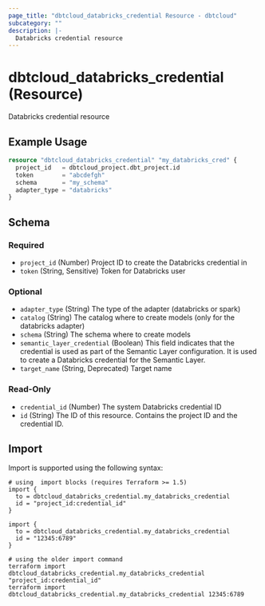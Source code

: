 ```yaml
---
page_title: "dbtcloud_databricks_credential Resource - dbtcloud"
subcategory: ""
description: |-
  Databricks credential resource
---
```


# dbtcloud_databricks_credential (Resource)


Databricks credential resource

## Example Usage

```terraform
resource "dbtcloud_databricks_credential" "my_databricks_cred" {
  project_id   = dbtcloud_project.dbt_project.id
  token        = "abcdefgh"
  schema       = "my_schema"
  adapter_type = "databricks"
}
```

<!-- schema generated by tfplugindocs -->
## Schema

### Required

- `project_id` (Number) Project ID to create the Databricks credential in
- `token` (String, Sensitive) Token for Databricks user

### Optional

- `adapter_type` (String) The type of the adapter (databricks or spark)
- `catalog` (String) The catalog where to create models (only for the databricks adapter)
- `schema` (String) The schema where to create models
- `semantic_layer_credential` (Boolean) This field indicates that the credential is used as part of the Semantic Layer configuration. It is used to create a Databricks credential for the Semantic Layer.
- `target_name` (String, Deprecated) Target name

### Read-Only

- `credential_id` (Number) The system Databricks credential ID
- `id` (String) The ID of this resource. Contains the project ID and the credential ID.

## Import

Import is supported using the following syntax:

```shell
# using  import blocks (requires Terraform >= 1.5)
import {
  to = dbtcloud_databricks_credential.my_databricks_credential
  id = "project_id:credential_id"
}

import {
  to = dbtcloud_databricks_credential.my_databricks_credential
  id = "12345:6789"
}

# using the older import command
terraform import dbtcloud_databricks_credential.my_databricks_credential "project_id:credential_id"
terraform import dbtcloud_databricks_credential.my_databricks_credential 12345:6789
```
